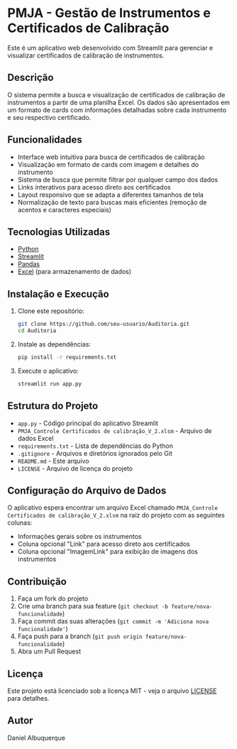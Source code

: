 # PMJA - Gestão de Instrumentos e Certificados de Calibração

Este é um aplicativo web desenvolvido com Streamlit para gerenciar e visualizar certificados de calibração de instrumentos.

## Descrição

O sistema permite a busca e visualização de certificados de calibração de instrumentos a partir de uma planilha Excel. Os dados são apresentados em um formato de cards com informações detalhadas sobre cada instrumento e seu respectivo certificado.

## Funcionalidades

- Interface web intuitiva para busca de certificados de calibração
- Visualização em formato de cards com imagem e detalhes do instrumento
- Sistema de busca que permite filtrar por qualquer campo dos dados
- Links interativos para acesso direto aos certificados
- Layout responsivo que se adapta a diferentes tamanhos de tela
- Normalização de texto para buscas mais eficientes (remoção de acentos e caracteres especiais)

## Tecnologias Utilizadas

- [Python](https://www.python.org/)
- [Streamlit](https://streamlit.io/)
- [Pandas](https://pandas.pydata.org/)
- [Excel](https://products.office.com/excel) (para armazenamento de dados)

## Instalação e Execução

1. Clone este repositório:
   ```bash
   git clone https://github.com/seu-usuario/Auditoria.git
   cd Auditoria
   ```

2. Instale as dependências:
   ```bash
   pip install -r requirements.txt
   ```

3. Execute o aplicativo:
   ```bash
   streamlit run app.py
   ```

## Estrutura do Projeto

- `app.py` - Código principal do aplicativo Streamlit
- `PMJA_Controle Certificados de calibração_V_2.xlsm` - Arquivo de dados Excel
- `requirements.txt` - Lista de dependências do Python
- `.gitignore` - Arquivos e diretórios ignorados pelo Git
- `README.md` - Este arquivo
- `LICENSE` - Arquivo de licença do projeto

## Configuração do Arquivo de Dados

O aplicativo espera encontrar um arquivo Excel chamado `PMJA_Controle Certificados de calibração_V_2.xlsm` na raiz do projeto com as seguintes colunas:

- Informações gerais sobre os instrumentos
- Coluna opcional "Link" para acesso direto aos certificados
- Coluna opcional "ImagemLink" para exibição de imagens dos instrumentos

## Contribuição

1. Faça um fork do projeto
2. Crie uma branch para sua feature (`git checkout -b feature/nova-funcionalidade`)
3. Faça commit das suas alterações (`git commit -m 'Adiciona nova funcionalidade'`)
4. Faça push para a branch (`git push origin feature/nova-funcionalidade`)
5. Abra um Pull Request

## Licença

Este projeto está licenciado sob a licença MIT - veja o arquivo [LICENSE](LICENSE) para detalhes.

## Autor

Daniel Albuquerque